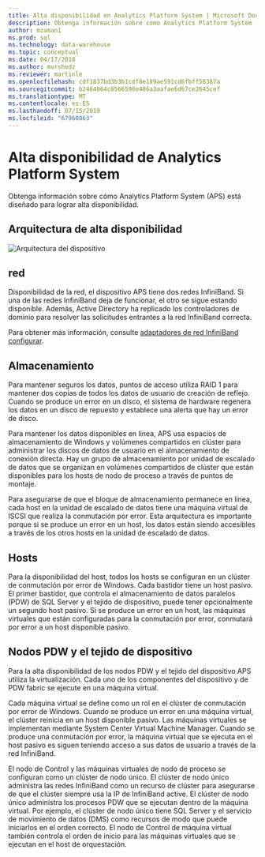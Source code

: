 ```yaml
---
title: Alta disponibilidad en Analytics Platform System | Microsoft Docs
description: Obtenga información sobre cómo Analytics Platform System (APS) está diseñado para lograr alta disponibilidad.
author: mzaman1
ms.prod: sql
ms.technology: data-warehouse
ms.topic: conceptual
ms.date: 04/17/2018
ms.author: murshedz
ms.reviewer: martinle
ms.openlocfilehash: cdf1837bd3b3b1cdf8e189ae591cd6fbff58387a
ms.sourcegitcommit: b2464064c0566590e486a3aafae6d67ce2645cef
ms.translationtype: MT
ms.contentlocale: es-ES
ms.lasthandoff: 07/15/2019
ms.locfileid: "67960863"
---
```

# <a name="analytics-platform-system-high-availability"></a>Alta disponibilidad de Analytics Platform System
Obtenga información sobre cómo Analytics Platform System (APS) está diseñado para lograr alta disponibilidad.  
  
## <a name="high-availability-architecture"></a>Arquitectura de alta disponibilidad  
![Arquitectura del dispositivo](media/appliance-architecture.png "arquitectura del dispositivo")  
  
## <a name="network"></a>red  
Disponibilidad de la red, el dispositivo APS tiene dos redes InfiniBand. Si una de las redes InfiniBand deja de funcionar, el otro se sigue estando disponible. Además, Active Directory ha replicado los controladores de dominio para resolver las solicitudes entrantes a la red InfiniBand correcta.  
  
Para obtener más información, consulte [adaptadores de red InfiniBand configurar](configure-infiniband-network-adapters.md).  
  
## <a name="storage"></a>Almacenamiento  
Para mantener seguros los datos, puntos de acceso utiliza RAID 1 para mantener dos copias de todos los datos de usuario de creación de reflejo. Cuando se produce un error en un disco, el sistema de hardware regenera los datos en un disco de repuesto y establece una alerta que hay un error de disco.  
  
Para mantener los datos disponibles en línea, APS usa espacios de almacenamiento de Windows y volúmenes compartidos en clúster para administrar los discos de datos de usuario en el almacenamiento de conexión directa. Hay un grupo de almacenamiento por unidad de escalado de datos que se organizan en volúmenes compartidos de clúster que están disponibles para los hosts de nodo de proceso a través de puntos de montaje.  
  
Para asegurarse de que el bloque de almacenamiento permanece en línea, cada host en la unidad de escalado de datos tiene una máquina virtual de ISCSI que realiza la conmutación por error. Esta arquitectura es importante porque si se produce un error en un host, los datos están siendo accesibles a través de los otros hosts en la unidad de escalado de datos.  
  
## <a name="hosts"></a>Hosts  
Para la disponibilidad del host, todos los hosts se configuran en un clúster de conmutación por error de Windows. Cada bastidor tiene un host pasivo. El primer bastidor, que controla el almacenamiento de datos paralelos (PDW) de SQL Server y el tejido de dispositivo, puede tener opcionalmente un segundo host pasivo. Si se produce un error en un host, las máquinas virtuales que están configuradas para la conmutación por error, conmutará por error a un host disponible pasivo.  
  
## <a name="pdw-nodes-and-appliance-fabric"></a>Nodos PDW y el tejido de dispositivo  
Para la alta disponibilidad de los nodos PDW y el tejido del dispositivo APS utiliza la virtualización. Cada uno de los componentes del dispositivo y de PDW fabric se ejecute en una máquina virtual.  
  
Cada máquina virtual se define como un rol en el clúster de conmutación por error de Windows. Cuando se produce un error en una máquina virtual, el clúster reinicia en un host disponible pasivo. Las máquinas virtuales se implementan mediante System Center Virtual Machine Manager. Cuando se produce una conmutación por error, la máquina virtual que se ejecuta en el host pasivo es siguen teniendo acceso a sus datos de usuario a través de la red InfiniBand.  
  
El nodo de Control y las máquinas virtuales de nodo de proceso se configuran como un clúster de nodo único. El clúster de nodo único administra las redes InfiniBand como un recurso de clúster para asegurarse de que el clúster siempre usa la IP de InfiniBand active. El clúster de nodo único administra los procesos PDW que se ejecutan dentro de la máquina virtual. Por ejemplo, el clúster de nodo único tiene SQL Server y el servicio de movimiento de datos (DMS) como recursos de modo que puede iniciarlos en el orden correcto. El nodo de Control de máquina virtual también controla el orden de inicio para las máquinas virtuales que se ejecutan en el host de orquestación.  
  
